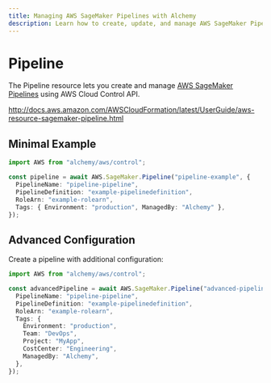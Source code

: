 ```yaml
---
title: Managing AWS SageMaker Pipelines with Alchemy
description: Learn how to create, update, and manage AWS SageMaker Pipelines using Alchemy Cloud Control.
---
```


# Pipeline

The Pipeline resource lets you create and manage [AWS SageMaker Pipelines](https://docs.aws.amazon.com/sagemaker/latest/userguide/) using AWS Cloud Control API.

http://docs.aws.amazon.com/AWSCloudFormation/latest/UserGuide/aws-resource-sagemaker-pipeline.html

## Minimal Example

```ts
import AWS from "alchemy/aws/control";

const pipeline = await AWS.SageMaker.Pipeline("pipeline-example", {
  PipelineName: "pipeline-pipeline",
  PipelineDefinition: "example-pipelinedefinition",
  RoleArn: "example-rolearn",
  Tags: { Environment: "production", ManagedBy: "Alchemy" },
});
```

## Advanced Configuration

Create a pipeline with additional configuration:

```ts
import AWS from "alchemy/aws/control";

const advancedPipeline = await AWS.SageMaker.Pipeline("advanced-pipeline", {
  PipelineName: "pipeline-pipeline",
  PipelineDefinition: "example-pipelinedefinition",
  RoleArn: "example-rolearn",
  Tags: {
    Environment: "production",
    Team: "DevOps",
    Project: "MyApp",
    CostCenter: "Engineering",
    ManagedBy: "Alchemy",
  },
});
```

